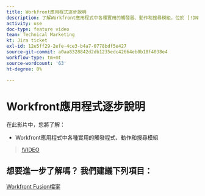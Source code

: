 ```yaml
---
title: Workfront應用程式逐步說明
description: 了解Workfront應用程式中各種實用的觸發器、動作和搜尋模組，位於 [!DNL Adobe Workfront Fusion].
activity: use
doc-type: feature video
team: Technical Marketing
kt: Jira ticket
exl-id: 12e5ff29-2efe-4ce3-b4a7-0778bdf5e427
source-git-commit: a0aa8328842d2db1235edc42664eb0b18f4038e4
workflow-type: tm+mt
source-wordcount: '63'
ht-degree: 0%

---
```


# Workfront應用程式逐步說明

在此影片中，您將了解：

* Workfront應用程式中各種實用的觸發程式、動作和搜尋模組

>[!VIDEO](https://video.tv.adobe.com/v/335297/?quality=12)


## 想要進一步了解嗎？ 我們建議下列項目：

[Workfront Fusion檔案](https://experienceleague.adobe.com/docs/workfront/using/adobe-workfront-fusion/workfront-fusion-2.html?lang=en)
